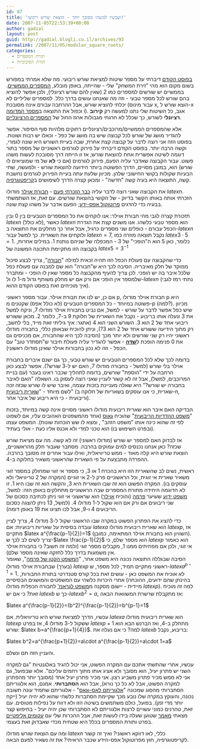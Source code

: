 ```yaml
---
id: 87
title: 'ועכשיו למשהו מסובך יותר - הוצאת שורש ריבועי!'
date: 2007-11-05T22:53:39+00:00
author: gadial
layout: post
guid: http://gadial.blogli.co.il/archives/93
permalink: /2007/11/05/modular_square_roots/
categories:
  - תורת המספרים
  - תורת הסיבוכיות
---
```

[בפוסט הקודם](http://www.gadial.net/?p=86) דיברתי על מספר שיטות למציאת שורש ריבועי. מה שלא אמרתי במפורש בשום מקום הוא מהי "זירת המשחק" שלי - שהייתה, באופן מובלע, [המספרים הממשיים](http://he.wikipedia.org/wiki/%D7%A9%D7%93%D7%94_%D7%94%D7%9E%D7%A1%D7%A4%D7%A8%D7%99%D7%9D_%D7%94%D7%9E%D7%9E%D7%A9%D7%99%D7%99%D7%9D). בממשיים יש שורשים למספרים כמו 2 (שאין להם שורש רציונלי), ולכן אפשר להוציא בהם שורש לכל מספר טבעי - וזה מה שאנחנו עושים בדרך כלל. למספרים שליליים לא יכלתי להוציא שורש, אבל ההרחבה עבורם אינה מסובכת (עבור מינוס x, הוצא שורש ל-x וכפול את התוצאה ב[מספר המדומה](http://he.wikipedia.org/wiki/%D7%9E%D7%A1%D7%A4%D7%A8_%D7%9E%D7%93%D7%95%D7%9E%D7%94) i). אגב, כל השיטות שלי נתנו למעשה רק **קירוב רציונלי** לשורש, כך שכלל לא חרגתי מגבולות ארגז החול של [המספרים הרציונליים](http://he.wikipedia.org/wiki/%D7%9E%D7%A1%D7%A4%D7%A8_%D7%A8%D7%A6%D7%99%D7%95%D7%A0%D7%9C%D7%99).

אלא שהמספרים הממשיים/מרוכבים/רציונליים רחוקים מלהיות סוף הסיפור. אפשר להגדיר מושג של שורש לכל קבוצה שיש בה מושג של כפל - וכאלו יש רבות ושונות. בפוסט הזה אני רוצה לדבר על קבוצה קצת אחרת, שבה בעיית השורש היא שונה לגמרי, וקשה הרבה יותר. בפוסט הקודם דיברתי על פירוק לגורמים ראשוניים של מספר בתור דוגמה לשיטה אפשרית אחת להוצאת שורש; אז זו הייתה דרך מסובכת לעשות משהו פשוט. עבור הקבוצה שאדבר עליה הפעם, פירוק לגורמים (אם כי **לא** של מי שמוציאים לו שורש) הוא, במובן מסויים, הדרך הפשוטה ביותר הידועה להוצאת שורש - ולמעשה, שתי הבעיות שקולות בקושי החישובי שלהן. מכיוון שלעת עתה בעיית הפירוק לגורמים נחשבת קשה, התוצאה היא בעיה קשה "חדשה" - ומכאן קצרה הדרך לשימושים ב[קריפטוגרפיה](http://he.wikipedia.org/wiki/%D7%A7%D7%A8%D7%99%D7%A4%D7%98%D7%95%D7%9C%D7%95%D7%92%D7%99%D7%94).

את הקבוצה שאני רוצה לדבר עליה [כבר הזכרתי פעם](http://www.gadial.net/?p=46) - [חבורת אוילר](http://he.wikipedia.org/wiki/%D7%97%D7%91%D7%95%D7%A8%D7%AA_%D7%90%D7%95%D7%99%D7%9C%D7%A8) מודולו $latex n$. הזכרתי אותה באותו הקשר בדיוק - של הקושי בהוצאת שורשים. עם זאת, אז השתמשתי בבעיה כדי להדגים [פרוטוקול אפס-ידע](http://he.wikipedia.org/wiki/%D7%94%D7%95%D7%9B%D7%97%D7%94_%D7%91%D7%90%D7%A4%D7%A1_%D7%99%D7%93%D7%A2); הפעם אדבר על משהו קצת שונה.

תזכורת קצרה לגבי מהי חבורת אוילר: אנו לוקחים את כל המספרים הטבעיים בין 0 ובין $latex n$ (לא כולל), כאשר $latex n$ הוא מספר טבעי כלשהו. אנו משנים קצת את הגדרת הכפל עבורם - כופלים שני מספרים כרגיל, אבל אחר כך מחלקים את התוצאה ב-$latex n$ ולוקחים את השארית. כך למשל עבור $latex n=7$, נקבל תוצאה מוזרה כמו $latex 3\cdot 5=1$. כלומר, כאן 5 הוא ה"הופכי" של 3 - המכפלה של שניהם נותנת 1. במילים אחרות, בקבוצה הזו מתקיימת התכונה המשונה של $latex 5=3^{-1}$

כדי שהקבוצה עם פעולת הכפל הזו תהיה זכאית למילה "[חבורה](http://he.wikipedia.org/wiki/%D7%97%D7%91%D7%95%D7%A8%D7%94_%28%D7%9E%D7%91%D7%A0%D7%94_%D7%90%D7%9C%D7%92%D7%91%D7%A8%D7%99%29)", צריך לבצע סיכול ממוקד של חלק מאיבריה. הסיבה לכך היא ש"חבורה" הוא שם למבנה עם פעולת כפל שלכל איבר בה יש הופכי. לכן צריך להעיף מהקבוצה כל מספר שאין לו הופכי - ומתברר שלמספר אין הופכי אם ורק אם יש מחלק משותף גדול מ-1 לו ול-$latex n$ (נתתי רמז לגבי איך מוכיחים זאת בפוסט הקודם ההוא).

אם כן, יש לנו את חבורת אוילר. עבור מספר ראשוני p, חבורת אוילר מודולו p היא פשוטה במיוחד - כל המספרים הטבעיים (לא כולל אפס) שקטנים מ-p (למה?). מכיוון שיש כפל אפשר לדבר על שורש - למשל, אם נביט בחבורת אוילר מודולו 7, וניקח למשל את 3 ונעלה אותו בריבוע - נקבל את השארית של חלוקת 9 ב-7, כלומר 2. מכאן ששורש ריבועי אחד של 2 הוא 3. השורש השני הוא 4 (אתגר: איך גיליתי זאת מייד, בלי לחשב, רק מתוך הידיעה ששורש אחד של 2 הוא 3?), וניתן להוכיח שבאופן כללי, בחבורה מודולו ראשוני יהיו רק שני שורשים ולא יותר מכך (הסיבה לכך היא שהחבורה, אם מכניסים גם את 0 פנימה הופכת ל[**שדה**](http://he.wikipedia.org/wiki/%D7%A9%D7%93%D7%94_%28%D7%9E%D7%91%D7%A0%D7%94_%D7%90%D7%9C%D7%92%D7%91%D7%A8%D7%99%29) - אפשר להגדיר עליה פעולת חיבור ש"תסתדר טוב" עם הכפל - וזה לא נכון בחבורות אוילר שאינן מודולו ראשוני).

בדומה לכך שלא לכל המספרים הטבעיים יש שורש טבעי, כך גם ישנם איברים בחבורת אוילר בלי שורש (למשל - בחבורה מודולו 7, האם יש ל-3 שורש?). אפשר לבצע כאן הרחבה על ידי "הוספת" שורשים, בדומה לתהליך שכבר ראינו בעבר (עם בניית המרוכבים, למשל), אבל זה לא קשור לעניין שאני רוצה לעסוק בו. השאלה "האם לאיבר בחבורה יש שורש?" היא שאלה מעניינת בזכות עצמה, ואיבר שיש לו שורש שכזה זכה לשם מיוחד - "[שארית ריבועית](http://he.wikipedia.org/wiki/%D7%A9%D7%90%D7%A8%D7%99%D7%AA_%D7%A8%D7%99%D7%91%D7%95%D7%A2%D7%99%D7%AA)" (שארית, כי אנו עוסקים בשאריות של חלוקה ב-n, וריבועית - כי היא ריבוע של איבר אחר).

הבדיקה האם איבר הוא שארית ריבועית מודולו ראשוני מסויים אינה קשה במיוחד, בזכות "[משפט ההדדיות הריבועית](http://he.wikipedia.org/wiki/%D7%9E%D7%A9%D7%A4%D7%98_%D7%94%D7%94%D7%93%D7%93%D7%99%D7%95%D7%AA_%D7%94%D7%A8%D7%99%D7%91%D7%95%D7%A2%D7%99%D7%AA)" שהוכיח [גאוס](http://he.wikipedia.org/wiki/%D7%A7%D7%A8%D7%9C_%D7%A4%D7%A8%D7%99%D7%93%D7%A8%D7%99%D7%9A_%D7%92%D7%90%D7%95%D7%A1) (אחד מהמשפטים האהובים עליו, אם לשפוט לפי זה שהוא כינה אותו "משפט הזהב" , ומצא לו שש הוכחות שונות). המשפט עצמו (ובפרט השימוש בו) הוא טכני למדי ולא אכנס אליו כעת - אולי בעתיד.

אז לבדוק האם למספר יש שורש (מודולו ראשוני) זה לא קשה. מה עם מציאת שורש שכזה? כאן אנחנו נכנסים למים עמוקים בהרבה. מסתבר שעבור חלק מהראשוניים, הוצאת שורש היא קלה מאוד - ממש טריוויאלית, ואילו עבור אחרים זה מסובך בהרבה. ההפרדה מתבצעת על פי השארית שהראשוני משאיר בחלוקה ב-4.

ראשית, נשים לב שהשארית הזו היא בהכרח 1 או 3, כי מספר אי זוגי שמחולק במספר זוגי משאיר שארית אי זוגית, וכל הראשוניים פרק ל-2 אי זוגיים (המקרה של 2 טריוויאלי ולא עוסקים בו). המקרה הפשוט הוא זה שבו השארית היא 3, והקשה הוא זה שבו היא 1. זו לא הדוגמה היחידה מתורת המספרים שבה הראשוניים מתחלקים באופן הזה: למשל, [משפט ידוע](http://he.wikipedia.org/wiki/%D7%9E%D7%A9%D7%A4%D7%98_%D7%A4%D7%A8%D7%9E%D7%94_%D7%A2%D7%9C_%D7%A1%D7%9B%D7%95%D7%9D_%D7%A9%D7%9C_%D7%A9%D7%A0%D7%99_%D7%A8%D7%99%D7%91%D7%95%D7%A2%D7%99%D7%9D) ששיער [פרמה](http://he.wikipedia.org/wiki/%D7%A4%D7%99%D7%99%D7%A8_%D7%93%D7%94_%D7%A4%D7%A8%D7%9E%D7%94) (והוכיח [אוילר](http://he.wikipedia.org/wiki/%D7%9C%D7%90%D7%95%D7%A0%D7%A8%D7%93_%D7%90%D7%95%D7%99%D7%9C%D7%A8)) הוא שראשוני אי זוגי ניתן לכתיבה כסכום של שני ריבועים אם ורק אם הוא שקול ל-1 מודולו 4. (למשל, 13 ניתן להצגה כסכום הריבועים 4 ו-9, אבל לכו תציגו את 19 באופן דומה).

כדי להציג את הפתרון הפשוט במקרה שבו הראשוני שקול ל-3 מודולו 4, צריך לציין עובדה בסיסית על שאריות ריבועיות: אם $latex a$ הוא שארית ריבועית מודולו $latex p$, אז מתקיים $latex a^{\frac{p-1}{2}}=1$ (השוויון הוא בחבורת אוילר המתאימה, כמובן). צריך לשים לב לכך ש-$latex \frac{p-1}{2}$ הוא מספר שלם, כי $latex p$ הוא כאמור אי זוגי, ולכן אם מפחיתים ממנו 1, מקבלים מספר זוגי (ולמה זה חשוב? כי בחבורת אוילר אין משמעות בדרך כלל לחזקה שאינה מספר שלם).  
הסיבה שבגללה התוצאה נכונה היא משפט אחר, "[המשפט הקטן של פרמה](http://he.wikipedia.org/wiki/%D7%94%D7%9E%D7%A9%D7%A4%D7%98_%D7%94%D7%A7%D7%98%D7%9F_%D7%A9%D7%9C_%D7%A4%D7%A8%D7%9E%D7%94)", שאומר (בערך) שבחבורת אוילר מודולו $latex p$ ראשוני מתקיים תמיד, לכל מספר, ש-$latex a^{p-1}=1$. לא אוכיח את המשפט כאן - עושים זאת בכל קורס סטנדרטי בתורת החבורות, אחרי היכרות כלשהי עם המשפטים והמושגים הבסיסיים (בהינתן שהם ידועים, ההוכחה מיידית - יישום מסקנה מ[משפט לגראנז'](http://he.wikipedia.org/wiki/%D7%9E%D7%A9%D7%A4%D7%98_%D7%9C%D7%92%D7%A8%D7%90%D7%A0%D7%96%27_%28%D7%AA%D7%95%D7%A8%D7%AA_%D7%94%D7%97%D7%91%D7%95%D7%A8%D7%95%D7%AA%29) לחבורה הכפלית מודולו $latex p$). למה זה מוכיח זאת? כי אם יש $latex b$ כך ש-$latex b^2=a$, אז מתקבלת שרשרת המשוואות הבאה:

$latex a^{\frac{p-1}{2}}=(b^2)^{\frac{p-1}{2}}=b^{p-1}=1$

עכשיו, הדרך למציאת שורש היא טריוויאלית. אם $latex a$ הוא שארית ריבועית מודולו $latex p$ ששקול ל-3 מודולו 4, אז בפרט $latex p+1$ מתחלק ב-4, ואז הברנש הבא הוא שורש: $latex b=a^{\frac{p+1}{4}}$. למה? כי אם נעלה את $latex b$ בריבוע, נקבל:

$latex b^2=a^{\frac{p+1}{2}}=a\cdot a^{\frac{p-1}{2}}=a\cdot 1=a$

והעניין הזה תם ונשלם.

עכשיו, אחרי שהתשתי אתכם עם המקרה הפשוט, אני יכול להגיד באלגנטיות "גם למקרה השני יש פתרון יעיל, הוא מסובך ולא אציג אותו מתוך רחמים עליכם". אלא שבפועל, גם אני לא ממש מכיר פתרון משביע רצון. אני מכיר פתרון יעיל אחד (מסובך יותר מהפתרון למקרה הפשוט, אבל לא כל כך נורא), אבל הוא **הסתברותי**. אמנם, הוא אלגוריתם הסתברותי מהסוג שמכונה "[אלגוריתם לאס-וגאס](http://he.wikipedia.org/wiki/%D7%90%D7%9C%D7%92%D7%95%D7%A8%D7%99%D7%AA%D7%9D_%D7%90%D7%A7%D7%A8%D7%90%D7%99)" - אלגוריתם שתמיד עונה תשובה נכונה, והעוקץ במקרה שלו נובע מכך שקיימת הסתברות כלשהי שהוא לא יהיה יעיל (ייקח יותר מדי זמן). בפועל, כולם משתמשים בשיטה הזו ולא דווח על נפילות מטוסים. עם זאת, טהרנים כמוני עשויים לרצות אלגוריתם לא הסתברותי שכן יהיה יעיל - בחיפוש קצר מצאתי [מאמר](http://www.jstor.org/view/00255718/di970594/97p00836/0) שטוען שעלה בידו לעשות זאת, אבל ההכרות שלי עם [עקומים אליפטיים](http://he.wikipedia.org/wiki/%D7%A2%D7%A7%D7%95%D7%9D_%D7%90%D7%9C%D7%99%D7%A4%D7%98%D7%99) בפרט ותורת המספרים בכלל היא שטחית מכדי שאבדוק זאת בעצמי.

ומה עם הוצאת שורש מודולו $latex n$ כללי, לאו דווקא ראשוני? ואיך זה קשור לקריפטוגרפיה, חוץ מפרוטוקול אפס-הידע שכבר הראיתי? את זה נשאיר לפעם הבאה.